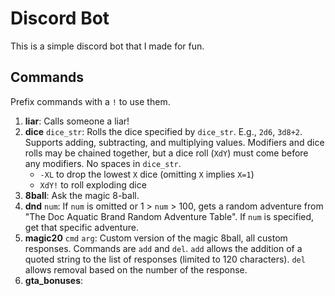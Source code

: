 # Discord Bot

This is a simple discord bot that I made for fun.

## Commands
Prefix commands with a `!` to use them.
1. **liar**: Calls someone a liar!
1. **dice** `dice_str`: Rolls the dice specified by `dice_str`. E.g., `2d6`, `3d8+2`. Supports adding, subtracting, and multiplying values. Modifiers and dice rolls may be chained together, but a dice roll (`XdY`) must come before any modifiers. No spaces in `dice_str`.
    - `-XL` to drop the lowest `X` dice (omitting `X` implies `X=1`)
    - `XdY!` to roll exploding dice
1. **8ball**: Ask the magic 8-ball.
1. **dnd** `num`: If `num` is omitted or 1 > `num` > 100, gets a random adventure from "The Doc Aquatic Brand Random Adventure Table". If `num` is specified, get that specific adventure.
1. **magic20** `cmd` `arg`: Custom version of the magic 8ball, all custom responses. Commands are `add` and `del`. `add` allows the addition of a quoted string to the list of responses (limited to 120 characters). `del` allows removal based on the number of the response.
1. **gta_bonuses**: 